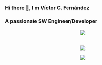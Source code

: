 ### Hi there 👋, I'm Víctor C. Fernández
### A passionate SW Engineer/Developer

<h6 align="center"> <img src="https://komarev.com/ghpvc/?username=vicuko" /> </h6>

<p align="center">
  <img src="https://github-readme-stats.vercel.app/api?username=vicuko&show_icons=true&count_private=true?theme=radical))"/>
</p>
<p align="center">
  <img src="https://github-readme-stats.vercel.app/api/top-langs/?username=vicuko"/>
</p>
<p align="center">
</p>

<!--
**Vicuko/Vicuko** is a ✨ _special_ ✨ repository because its `README.md` (this file) appears on your GitHub profile.

Here are some ideas to get you started:

- 🔭 I’m currently working on ...
- 🌱 I’m currently learning ...
- 👯 I’m looking to collaborate on ...
- 🤔 I’m looking for help with ...
- 💬 Ask me about ...
- 📫 How to reach me: ...
- 😄 Pronouns: ...
- ⚡ Fun fact: ...
-->
